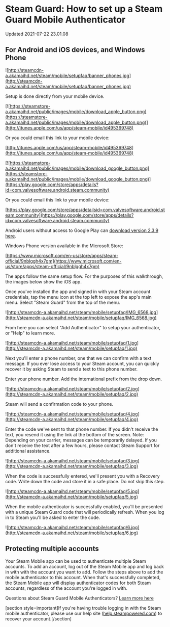 # Steam Guard: How to set up a Steam Guard Mobile Authenticator
Updated 2021-07-22 23.01.08

## For Android and iOS devices, and Windows Phone
![http://steamcdn-a.akamaihd.net/steam/mobile/setupfaq/banner_phones.jpg](http://steamcdn-a.akamaihd.net/steam/mobile/setupfaq/banner_phones.jpg)  
  
Setup is done directly from your mobile device.  
  
[![https://steamstore-a.akamaihd.net/public/images/mobile/download_apple_button.png](https://steamstore-a.akamaihd.net/public/images/mobile/download_apple_button.png)](http://itunes.apple.com/us/app/steam-mobile/id495369748)  
  
Or you could email this link to your mobile device:  
  
[http://itunes.apple.com/us/app/steam-mobile/id495369748](http://itunes.apple.com/us/app/steam-mobile/id495369748)  
  
[![https://steamstore-a.akamaihd.net/public/images/mobile/download_google_button.png](https://steamstore-a.akamaihd.net/public/images/mobile/download_google_button.png)](https://play.google.com/store/apps/details?id=com.valvesoftware.android.steam.community)  
  
Or you could email this link to your mobile device:  
  
[https://play.google.com/store/apps/detailsid=com.valvesoftware.android.steam.community](https://play.google.com/store/apps/details?id=com.valvesoftware.android.steam.community)  
  
Android users without access to Google Play can [download version 2.3.9 here](http://media.steampowered.com/apps/steam-android/steam-2.3.9.apk).  
  
Windows Phone version available in the Microsoft Store:  
  
[https://www.microsoft.com/en-us/store/apps/steam-official/9nblggh4x7gm](https://www.microsoft.com/en-us/store/apps/steam-official/9nblggh4x7gm)  
  
The apps follow the same setup flow. For the purposes of this walkthrough, the images below show the iOS app.  
  
Once you've installed the app and signed in with your Steam account credentials, tap the menu icon at the top left to expose the app's main menu. Select "Steam Guard" from the top of the menu.  
  
![http://steamcdn-a.akamaihd.net/steam/mobile/setupfaq/IMG_6568.jpg](http://steamcdn-a.akamaihd.net/steam/mobile/setupfaq/IMG_6568.jpg)  
  
From here you can select "Add Authenticator" to setup your authenticator, or "Help" to learn more.  
  
![http://steamcdn-a.akamaihd.net/steam/mobile/setupfaq/1.jpg](http://steamcdn-a.akamaihd.net/steam/mobile/setupfaq/1.jpg)  
  
Next you'll enter a phone number, one that we can confirm with a text message. If you ever lose access to your Steam account, you can quickly recover it by asking Steam to send a text to this phone number.  
  
Enter your phone number. Add the international prefix from the drop down.  
  
![http://steamcdn-a.akamaihd.net/steam/mobile/setupfaq/2.jpg](http://steamcdn-a.akamaihd.net/steam/mobile/setupfaq/2.jpg)  
  
Steam will send a confirmation code to your phone.  
  
![http://steamcdn-a.akamaihd.net/steam/mobile/setupfaq/4.jpg](http://steamcdn-a.akamaihd.net/steam/mobile/setupfaq/4.jpg)  
  
Enter the code we've sent to that phone number. If you didn't receive the text, you resend it using the link at the bottom of the screen. Note: Depending on your carrier, messages can be temporarily delayed. If you don't receive the text after a few hours, please contact Steam Support for additional assistance.  
  
![http://steamcdn-a.akamaihd.net/steam/mobile/setupfaq/3.jpg](http://steamcdn-a.akamaihd.net/steam/mobile/setupfaq/3.jpg)  
  
When the code is successfully entered, we'll present you with a Recovery code. Write down the code and store it in a safe place. Do not skip this step.  
  
![http://steamcdn-a.akamaihd.net/steam/mobile/setupfaq/5.jpg](http://steamcdn-a.akamaihd.net/steam/mobile/setupfaq/5.jpg)  
  
When the mobile authenticator is successfully enabled, you'll be presented with a unique Steam Guard code that will periodically refresh. When you log in to Steam you'll be asked to enter the code.  
  
![http://steamcdn-a.akamaihd.net/steam/mobile/setupfaq/6.jpg](http://steamcdn-a.akamaihd.net/steam/mobile/setupfaq/6.jpg)  
  
## Protecting multiple accounts
Your Steam Mobile app can be used to authenticate multiple Steam accounts. To add an account, log out of the Steam Mobile app and log back in with with the account you want to add. Follow the steps above to add the mobile authenticator to this account. When that's successfully completed, the Steam Mobile app will display authenticator codes for both Steam accounts, regardless of the account you're logged in with.  
  
Questions about Steam Guard Mobile Authenticators? [Learn more here](https://help.steampowered.com/en/faqs/view/7EFD-3CAE-64D3-1C31?l)  
  
[section style=important]If you're having trouble logging in with the Steam mobile authenticator, please use our help site ([help.steampowered.com](https://help.steampowered.com)) to recover your account.[/section]